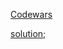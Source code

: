 

[Codewars](https://www.codewars.com/kata/duck-duck-goose/train/javascript)

[solution](https://repl.it/IltR/1);
